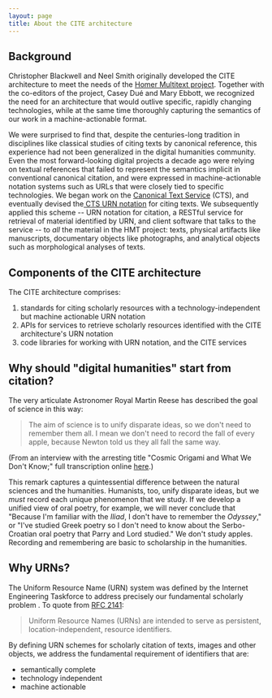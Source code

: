 ```yaml
---
layout: page
title: About the CITE architecture
---
```


## Background

Christopher Blackwell and Neel Smith originally developed the CITE architecture to meet the needs of the [Homer Multitext project](http://homermultitext.github.io).   Together with the co-editors of the project, Casey Dué and Mary Ebbott, we recognized the need for an architecture that would outlive specific, rapidly changing technologies, while at the same time thoroughly capturing the semantics of our work in a machine-actionable format.  

We were surprised to find that, despite the centuries-long tradition in disciplines like classical studies of citing texts by canonical reference, this experience had not been generalized in the digital humanities community.  Even the most forward-looking digital projects a decade ago were relying on textual references that failed to represent the semantics implicit in conventional canonical citation, and were expressed in machine-actionable notation systems such as URLs that were closely tied to specific technologies.  We began work on the [Canonical Text Service](http://cite-architecture.github.io/cts_spec/) (CTS), and eventually devised the[ CTS URN notation][cts_urn_spec] for citing texts.   We subsequently applied this scheme -- URN notation for citation, a RESTful  service for retrieval of material identified by URN, and client software that talks to the service -- to *all* the material in the HMT project: texts, physical artifacts like manuscripts, documentary objects like photographs, and analytical objects such as morphological analyses of texts.


[cts_urn_spec]: http://cite-architecture.github.io/ctsurn_spec/


## Components of the CITE architecture ##


The CITE architecture comprises:


1. standards for citing scholarly resources with a technology-independent but machine actionable URN notation
2. APIs for services to retrieve scholarly resources identified with the CITE architecture's URN notation
3. code libraries for working with URN notation, and the CITE services



## Why should "digital humanities" start from citation? ##


The very articulate Astronomer Royal Martin Reese has described the goal of science in this way:

> The aim of science is to unify disparate ideas, so we don't need to remember them all. I mean we don't need to record the fall of every apple, because Newton told us they all fall the same way.

(From an interview with the arresting title "Cosmic Origami and What We Don't Know;"  full transcription online [here][origami].)

This remark captures a quintessential difference between the natural sciences and the humanities.  Humanists, too, unify disparate ideas, but we *must* record each unique phenomenon that we study.  If we develop a unified view of oral poetry, for example, we will never conclude that "Because I'm familiar with the *Iliad*, I don't have to remember the *Odyssey*," or "I've studied Greek poetry so I don't need to know about the Serbo-Croatian oral poetry that Parry and Lord studied."  We don't study apples.  Recording and remembering are basic to scholarship in the humanities.


## Why URNs? ##

The Uniform Resource Name (URN) system was defined by the Internet Engineering Taskforce to address precisely our fundamental scholarly problem .    To quote from [RFC 2141](http://tools.ietf.org/html/rfc2141):

> Uniform Resource Names (URNs) are intended to serve as persistent, location-independent, resource identifiers.

By defining URN schemes for scholarly citation of texts, images and other objects, we address the fundamental requirement of identifiers that are:

- semantically complete
- technology independent 
- machine actionable







[origami]: http://www.onbeing.org/program/cosmic-origami-and-what-we-dont-know/transcript/6056



